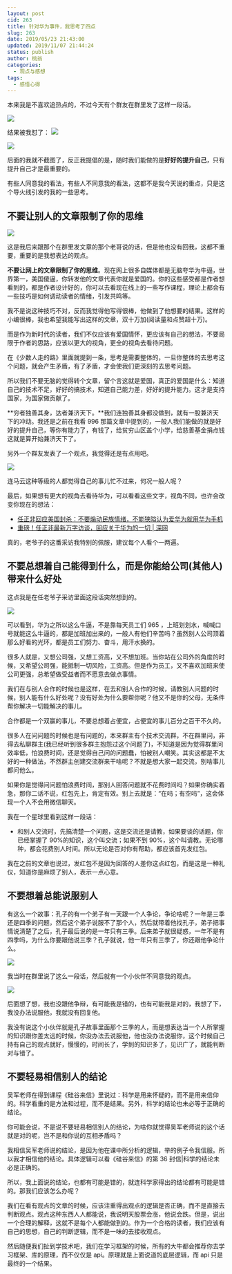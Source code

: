 ```yaml
---
layout: post
cid: 263
title: 针对华为事件，我思考了四点
slug: 263
date: 2019/05/23 21:43:00
updated: 2019/11/07 21:44:24
status: publish
author: 桃翁
categories: 
  - 观点与感想
tags: 
  - 感悟心得
---
```



本来我是不喜欢追热点的，不过今天有个群友在群里发了这样一段话。

![](http://imgs.taoweng.site/2019-05-30-153543.jpg)





结果被我怼了：
![](http://imgs.taoweng.site/2019-05-30-153551.jpg)


![](http://imgs.taoweng.site/2019-05-30-153552.jpg)


后面的我就不截图了，反正我提倡的是，随时我们能做的是**好好的提升自己**，只有提升自己才是最重要的。

有些人同意我的看法，有些人不同意我的看法，这都不是我今天说的重点，只是这个导火线引发的我的一些思考。

## 不要让别人的文章限制了你的思维

![](http://imgs.taoweng.site/2019-05-30-153553.jpg)

这是我后来跟那个在群里发文章的那个老哥说的话，但是他也没有回我，这都不重要，重要的是我想表达的观点。

**不要让网上的文章限制了你的思维**。现在网上很多自媒体都是无脑夸华为牛逼，世界第一，美国傻逼，你转发他的文章代表你就是爱国的。你的这些感受都是作者想看到的，都是作者设计好的，你可以去看现在线上的一些写作课程，理论上都会有一些技巧是如何调动读者的情绪，引发共鸣等。

我不是说这种技巧不对，反而我觉得他写得很棒，他做到了他想要的结果。这样的小编很棒，我也希望我能写出这样的文章，双十万加(阅读量和点赞超十万)。

而是作为新时代的读者，我们不仅应该有爱国情怀，更应该有自己的想法，不要局限于作者的思路，应该以更大的视角，更全的视角去看待问题。

在《少数人走的路》里面就提到一条，思考是需要整体的，一旦你整体的去思考这个问题，就会产生矛盾，有了矛盾，才会使我们更深刻的去思考问题。

所以我们不要无脑的觉得转个文章，留个言这就是爱国，真正的爱国是什么：知道自己的技术不足，好好的搞技术，知道自己能力差，好好的提升能力。这才是支持国家，为国家做贡献了。

**穷者独善其身，达者兼济天下。**我们连独善其身都没做到，就有一股兼济天下的冲动。我还是之前在我看 996 那篇文章中提到的，一般人我们能做的就是好好的提升自己，等你有能力了，有钱了，给贫穷山区盖个小学，给慈善基金捐点钱这就是算开始兼济天下了。

另外一个群友发表了一个观点，我觉得还是有点用吧。

![](http://imgs.taoweng.site/2019-05-30-153554.jpg)

连马云这种等级的人都觉得自己的事儿忙不过来，何况一般人呢？

最后，如果想有更大的视角去看待华为，可以看看这些文字，视角不同，也许会改变你现在的想法：

*   [任正非回应美国封杀：不要煽动民族情绪，不能狭隘认为爱华为就用华为手机](https://mp.weixin.qq.com/s/kzzXEhDH_qSYF_9k8c5lwQ)
*   [重磅！任正非最新万字访谈，回应关于华为的一切 | 深网](https://mp.weixin.qq.com/s/diEQpu6euKZh67xJ0Y7Qwg)

真的，老爷子的这番采访我特别的佩服，建议每个人看个一两遍。

## 不要总想着自己能得到什么，而是你能给公司(其他人)带来什么好处

这点我是在任老爷子采访里面这段话突然想到的。

![](http://imgs.taoweng.site/2019-05-30-153555.jpg)


可以看到，华为之所以这么牛逼，不是靠每天员工们 965 ，上班划划水，喊喊口号就能这么牛逼的，都是加班加出来的，一般人有他们辛苦吗？虽然别人公司顶着那么好看的光环，都是员工们努力、奋斗，用汗水换的。

很多人就是，又想公司强，又想工资高，又不想加班。当你站在公司外的角度的时候，又希望公司强，能抵制一切风险，工资高。但是作为员工，又不喜欢加班来使公司更强，总希望做受益者而不愿意去做点事情。

我们在与别人合作的时候也是这样，在去和别人合作的时候，请教别人问题的时候，别人能有什么好处呢？没有好处为什么要帮你呢？他又不是你的父母，无条件帮你解决一切能解决的事儿。

合作都是一个双赢的事儿，不要总想着占便宜，占便宜的事儿百分之百干不久的。

很多人在问问题的时候也是有问题的，本来群主有个技术交流群，不在群里问，非得去私聊群主(我已经听到很多群主抱怨过这个问题了)，不知道是因为觉得群里问效率低，怕浪费时间，还是觉得自己问的问题蠢，怕被别人嘲笑。其实这都是不太好的一种做法，不然群主创建交流群来干啥呢？不就是想大家一起交流，别啥事儿都问他么。

如果你是觉得问问题怕浪费时间，那别人回答问题就不花费时间吗？如果你确实着急，那你二话不说，红包先上，肯定有效。别上去就是：“在吗；有空吗”，这会体现一个人不会用微信聊天。

我在一个星球里看到这样一段话：

*   和别人交流时，先搞清楚一个问题，这是交流还是请教，如果要谈的话题，你已经掌握了 90%的知识，这个叫交流；如果不到 90%，这个叫请教。无论哪种，都会花费别人时间。所以无论是否对你有帮助，都应该首先发红包。

我在之前的文章也说过，发红包不是因为回答的人差你这点红包，而是这是一种礼仪，知道你是麻烦了别人，表示一点心意。

## 不要想着总能说服别人

有这么一个故事：孔子的有一个弟子有一天跟一个人争论，争论啥呢？一年是三季还是四季的问题，然后这个弟子说服不了那个人，然后就带着他找孔子，弟子把事情说清楚了之后，孔子最后说的是一年只有三季。后来弟子就很疑惑，一年不是有四季吗，为什么你要跟他说三季？孔子就说，他一年只有三季了，你还跟他争论什么。

![](http://imgs.taoweng.site/2019-05-30-153556.jpg)


我当时在群里说了这么一段话，然后就有一个小伙伴不同意我的观点。

![](http://imgs.taoweng.site/2019-05-30-153558.jpg)

后面想了想，我也没跟他争辩，有可能我是错的，也有可能我是对的，我想了下，我没办法说服他，我就没有回复他。

我没有说这个小伙伴就是孔子故事里面那个三季的人，而是想表达当一个人所掌握的知识跟你差太远的时候，你没办法去说服他，他也没办法说服你，这个时候自己持有自己的观点就好，慢慢的，时间长了，学到的知识多了，见识广了，就能判断对与错了。

## 不要轻易相信别人的结论

吴军老师在得到课程《硅谷来信》里说过：科学是用来怀疑的，而不是用来信仰的。科学看重的是方法和过程，而不是结果。另外，科学的结论也未必等于正确的结论。

你可能会说，不是说不要轻易相信别人的结论，为啥你就觉得吴军老师说的这个话就是对的呢，岂不是和你说的互相矛盾吗？

我相信吴军老师说的结论，是因为他在课中所分析的逻辑，举的例子令我信服。所以我才相信他的结论。具体逻辑可以看《硅谷来信》的第 36 封信|科学的结论未必是正确的。

所以，我上面说的结论，也都有可能是错的，就连科学家得出的结论都有可能是错的。那我们应该怎么办呢？

我们在看有观点的文章的时候，应该注重得出观点的逻辑是否正确，而不是直接去判断观点。观点这种东西人人都能说，我说明天股票会涨，他说会跌。但是，说出一个合理的解释，这就不是每个人都能做到的。作为一个合格的读者，我们应该有自己的思想，自己的判断逻辑，而不是一味的去接收观点。

然后随便我们扯到学技术吧，我们在学习框架的时候，所有的大牛都会推荐你去学习框架、库的原理，而不仅仅是 api。原理就是上面说道的底层逻辑，而 api 只是最终的一个结果。